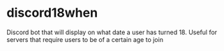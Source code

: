 # discord18when
Discord  bot that will display on what date a user has turned 18. Useful for servers that require users to be of a certain age to join
